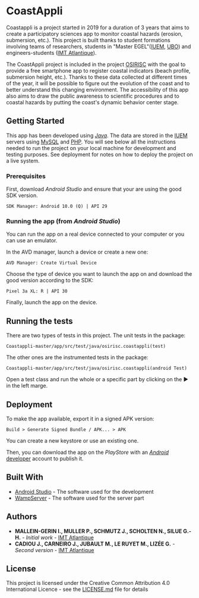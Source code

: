 ﻿# CoastAppli

Coastappli is a project started in 2019 for a duration of 3 years that aims to create a participatory sciences app to monitor coastal hazards (erosion, submersion, etc.). This project is built thanks to student formations involving teams of researchers, students in "Master EGEL"([IUEM](https://www-iuem.univ-brest.fr/), [UBO](https://www.univ-brest.fr/)) and engineers-students ([IMT Atlantique](https://www.imt-atlantique.fr/fr)).

The CoastAppli project is included in the project [OSIRISC](https://www-iuem.univ-brest.fr/pops/projects/osirisc-vers-un-observatoire-integre-des-risques-cotiers-d-erosion-submersion) with the goal to provide a free smartphone app to register coastal indicators (beach profile, submersion height, etc.). Thanks to these data collected at different times of the year, it will be possible to figure out the evolution of the coast and to better understand this changing environment. The accessibility of this app also aims to draw the public awareness to scientific procedures and to coastal hazards by putting the coast's dynamic behavior center stage.


## Getting Started

This app has been developed using [*Java*](https://www.java.com/fr/). The data are stored in the [IUEM](https://www-iuem.univ-brest.fr/) servers using [MySQL](https://www.mysql.com/fr/) and [PHP](https://www.php.net/).
You will see below all the instructions needed to run the project on your local machine for development and testing purposes. See deployment for notes on how to deploy the project on a live system.

### Prerequisites

First, download *Android Studio* and ensure that your are using the good SDK version.

```
SDK Manager: Android 10.0 (Q) | API 29
```

### Running the app (from *Android Studio*)

You can run the app on a real device connected to your computer or you can use an emulator.

In the AVD manager, launch a device or create a new one:

```
AVD Manager: Create Virtual Device
```

Choose the type of device you want to launch the app on and download the good version according to the SDK:

```
Pixel 3a XL: R | API 30
```

Finally, launch the app on the device.

## Running the tests

There are two types of tests in this project. The unit tests in the package:
```
Coastappli-master/app/src/test/java/osirisc.coastappli(test)
```
The other ones are the instrumented tests in the package:
```
Coastappli-master/app/src/test/java/osirisc.coastappli(android Test)
```
Open a test class and run the whole or a specific part by clicking on the ► in the left marge.

## Deployment

To make the app available, export it in a signed APK version:
```
Build > Generate Signed Bundle / APK... > APK
```
You can create a new keystore or use an existing one.

Then, you can download the app on the *PlayStore* with an [*Android* developer](https://accounts.google.com/signin/v2/identifier?service=androiddeveloper&passive=1209600&continue=https://play.google.com/apps/publish/signup/#&followup=https://play.google.com/apps/publish/signup/&flowName=GlifWebSignIn&flowEntry=ServiceLogin) account to publish it.

## Built With

* [Android Studio](https://developer.android.com/studio) - The software used for the development
* [WampServer](https://www.wampserver.com/en/) - The software used for the server part


## Authors

* **MALLEIN-GERIN I., MULLER P., SCHMUTZ J., SCHOLTEN N., SILUE G.-H.** - *Initial work* - [IMT Atlantique](https://www.imt-atlantique.fr/fr)
*  **CADIOU J., CARNEIRO J., JUBAULT M., LE RUYET M., LIZÉE G.** - *Second version* - [IMT Atlantique](https://www.imt-atlantique.fr/fr)


## License

This project is licensed under the Creative Common Attribution 4.0 International Licence - see the [LICENSE.md](https://github.com/Coastappli/Coastappli/blob/master/LICENCE.md) file for details

